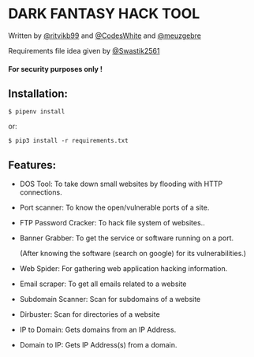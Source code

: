 # DARK FANTASY HACK TOOL
Written by [@ritvikb99](https://github.com/ritvikb99) and [@CodesWhite](https://github.com/codeswhite) and [@meuzgebre](https://github.com/meuzgebre)

Requirements file idea given by [@Swastik2561](https://github.com/Swastik2561)
#### For security purposes only !

## Installation:

    $ pipenv install
or:

	$ pip3 install -r requirements.txt

## Features:
- DOS Tool: To take down small websites by flooding with HTTP connections.
  
- Port scanner: To know the open/vulnerable ports of a site.
  
- FTP Password Cracker: To hack file system of websites..
  
- Banner Grabber: To get the service or software running on a port.
  
    (After knowing the software (search on google) for its vulnerabilities.)
    
- Web Spider: For gathering web application hacking information.
  
- Email scraper: To get all emails related to a website

- Subdomain Scanner: Scan for subdomains of a website

- Dirbuster: Scan for directories of a website

- IP to Domain: Gets domains from an IP Address.

- Domain to IP: Gets IP Address(s) from a domain.